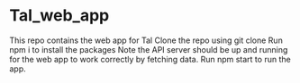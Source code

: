 # Tal_web_app
This repo contains the web app for Tal
Clone the repo using git clone
Run npm i to install the packages
Note the API server should be up and running for the web app to work correctly by fetching data.
Run npm start to run the app.
